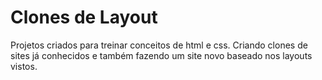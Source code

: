 # Clones de Layout

Projetos criados para treinar conceitos de html e css. Criando clones de sites já conhecidos e também fazendo um site novo baseado nos layouts vistos.
